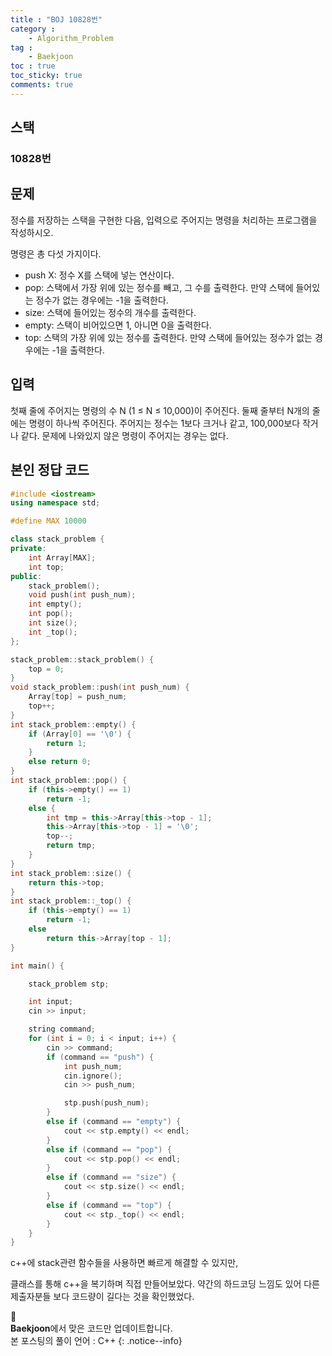 ```yaml
---
title : "BOJ 10828번"
category :
    - Algorithm_Problem
tag :
    - Baekjoon
toc : true
toc_sticky: true
comments: true
---
```


## 스택
### 10828번  

문제  
---  
정수를 저장하는 스택을 구현한 다음, 입력으로 주어지는 명령을 처리하는 프로그램을 작성하시오.    

명령은 총 다섯 가지이다.    

- push X: 정수 X를 스택에 넣는 연산이다.  
- pop: 스택에서 가장 위에 있는 정수를 빼고, 그 수를 출력한다. 만약 스택에 들어있는 정수가 없는 경우에는 -1을 출력한다.  
- size: 스택에 들어있는 정수의 개수를 출력한다.  
- empty: 스택이 비어있으면 1, 아니면 0을 출력한다.  
- top: 스택의 가장 위에 있는 정수를 출력한다. 만약 스택에 들어있는 정수가 없는 경우에는 -1을 출력한다.  

입력  
---  
첫째 줄에 주어지는 명령의 수 N (1 ≤ N ≤ 10,000)이 주어진다. 둘째 줄부터 N개의 줄에는 명령이 하나씩 주어진다. 주어지는 정수는 1보다 크거나 같고, 100,000보다 작거나 같다. 문제에 나와있지 않은 명령이 주어지는 경우는 없다.

본인 정답 코드  
---  
```c++
#include <iostream>
using namespace std;

#define MAX 10000

class stack_problem {
private:
    int Array[MAX];
    int top;
public:
    stack_problem();
    void push(int push_num);
    int empty();
    int pop();
    int size();
    int _top();
};

stack_problem::stack_problem() {
    top = 0;
}
void stack_problem::push(int push_num) {
    Array[top] = push_num;
    top++;
}
int stack_problem::empty() {
    if (Array[0] == '\0') {
        return 1;
    }
    else return 0;
}
int stack_problem::pop() {
    if (this->empty() == 1)
        return -1;
    else {
        int tmp = this->Array[this->top - 1];
        this->Array[this->top - 1] = '\0';
        top--;
        return tmp;
    }
}
int stack_problem::size() {
    return this->top;
}
int stack_problem::_top() {
    if (this->empty() == 1)
        return -1;
    else
        return this->Array[top - 1];
}

int main() {

    stack_problem stp;

    int input;
    cin >> input;

    string command;
    for (int i = 0; i < input; i++) {
        cin >> command;
        if (command == "push") {
            int push_num;
            cin.ignore();
            cin >> push_num;

            stp.push(push_num);
        }
        else if (command == "empty") {
            cout << stp.empty() << endl;
        }
        else if (command == "pop") {
            cout << stp.pop() << endl;
        }
        else if (command == "size") {
            cout << stp.size() << endl;
        }
        else if (command == "top") {
            cout << stp._top() << endl;
        }
    }
}
```  

c++에 stack관련 함수들을 사용하면 빠르게 해결할 수 있지만,  

클래스를 통해 c++을 복기하며 직접 만들어보았다. 약간의 하드코딩 느낌도 있어 다른 제출자분들 보다 코드량이 길다는 것을 확인했었다.  

📣<br>
**Baekjoon**에서 맞은 코드만 업데이트합니다.<br>
본 포스팅의 풀이 언어 : C++
{: .notice--info}
